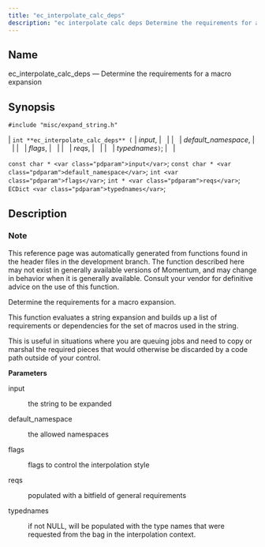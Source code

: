 ```yaml
---
title: "ec_interpolate_calc_deps"
description: "ec interpolate calc deps Determine the requirements for a macro expansion int ec interpolate calc deps input default namespace flags reqs typednames const char input const char default namespace int flags int reqs EC Dict typednames This reference page was automatically generated from functions found in the header files in..."
---
```


<a name="apis.ec_interpolate_calc_deps"></a> 
## Name

ec_interpolate_calc_deps — Determine the requirements for a macro expansion

## Synopsis

`#include "misc/expand_string.h"`

| `int **ec_interpolate_calc_deps** (` | <var class="pdparam">input</var>, |   |
|   | <var class="pdparam">default_namespace</var>, |   |
|   | <var class="pdparam">flags</var>, |   |
|   | <var class="pdparam">reqs</var>, |   |
|   | <var class="pdparam">typednames</var>`)`; |   |

`const char * <var class="pdparam">input</var>`;
`const char * <var class="pdparam">default_namespace</var>`;
`int <var class="pdparam">flags</var>`;
`int * <var class="pdparam">reqs</var>`;
`ECDict <var class="pdparam">typednames</var>`;<a name="idp53354480"></a> 
## Description

### Note

This reference page was automatically generated from functions found in the header files in the development branch. The function described here may not exist in generally available versions of Momentum, and may change in behavior when it is generally available. Consult your vendor for definitive advice on the use of this function.

Determine the requirements for a macro expansion.

This function evaluates a string expansion and builds up a list of requirements or dependencies for the set of macros used in the string.

This is useful in situations where you are queuing jobs and need to copy or marshal the required pieces that would otherwise be discarded by a code path outside of your control.

**<a name="idp53358592"></a> Parameters**

<dl class="variablelist">

<dt>input</dt>

<dd>

the string to be expanded

</dd>

<dt>default_namespace</dt>

<dd>

the allowed namespaces

</dd>

<dt>flags</dt>

<dd>

flags to control the interpolation style

</dd>

<dt>reqs</dt>

<dd>

populated with a bitfield of general requirements

</dd>

<dt>typednames</dt>

<dd>

if not NULL, will be populated with the type names that were requested from the bag in the interpolation context.

</dd>

</dl>